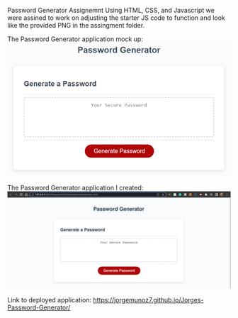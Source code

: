 Password Generator Assignemnt
Using HTML, CSS, and Javascript we were assined to work on adjusting the starter JS code to function and look like the provided PNG in the assingment folder. 


The Password Generator application mock up:
![The Password Generator application mock up.](./Assets/03-javascript-homework-demo.png)


The Password Generator application I created:
![The Password Generator application I created.](./Assets/LiveServerDeployedApplication.png)

Link to deployed application: https://jorgemunoz7.github.io/Jorges-Password-Generator/
